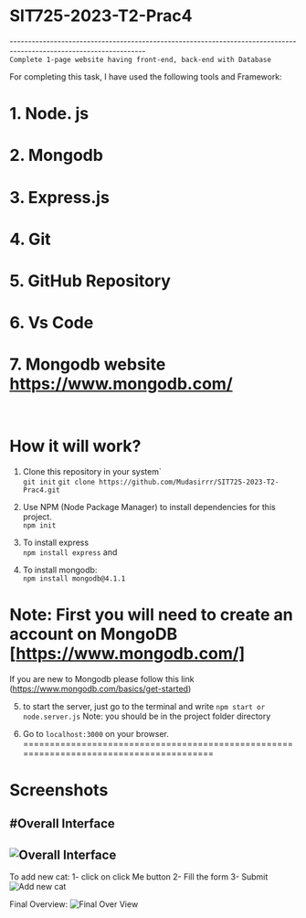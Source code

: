 # SIT725-2023-T2-Prac4
-------------------------------------------------------------------------------------------------------------------<br>
```Complete 1-page website having front-end, back-end with Database```

For completing this task, I have used the following tools and Framework:<br>
   # 1. Node. js<br>
   # 2. Mongodb <br>
   # 3. Express.js <br>
   # 4. Git<br>
   # 5. GitHub Repository<br>
   # 6. Vs Code<br>
   # 7. Mongodb website https://www.mongodb.com/
<br>
   
# How it will work?

1. Clone this repository in your system`<br>
   ```git init```
    ```git clone https://github.com/Mudasirrr/SIT725-2023-T2-Prac4.git```

2. Use NPM (Node Package Manager) to install dependencies for this project. <br>
   ```npm init```
3. To install express  <br>
```npm install express``` and <br>

4. To install mongodb: <br>
```npm install mongodb@4.1.1```<br>

# Note: First you will need to create an account on MongoDB [https://www.mongodb.com/]
If you are new to Mongodb please follow this link (https://www.mongodb.com/basics/get-started)
 
5. to start the server, just go to the terminal and write ```npm start or node.server.js```
   Note: you should be in the project folder directory

6. Go to `localhost:3000` on your browser. <br>
 =======================================================================================
# Screenshots
#Overall Interface
-------
![Overall Interface](https://github.com/Mudasirrr/SIT725-2023-T2-Prac4/blob/master/Overal%20Output.PNG)
--------------
To add new cat:
1- click on click Me button
2- Fill the form
3- Submit
![Add new cat](https://github.com/Mudasirrr/SIT725-2023-T2-Prac4/blob/master/form%20submition.PNG)

Final Overview:
![Final Over View](https://github.com/Mudasirrr/SIT725-2023-T2-Prac4/blob/master/complete%20ov.PNG)

